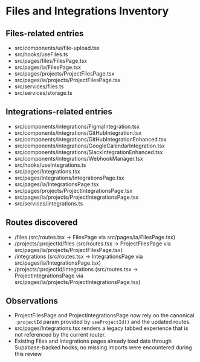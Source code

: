 # Files and Integrations Inventory

## Files-related entries
- src/components/ui/file-upload.tsx
- src/hooks/useFiles.ts
- src/pages/files/FilesPage.tsx
- src/pages/ia/FilesPage.tsx
- src/pages/projects/ProjectFilesPage.tsx
- src/pages/ia/projects/ProjectFilesPage.tsx
- src/services/files.ts
- src/services/storage.ts

## Integrations-related entries
- src/components/integrations/FigmaIntegration.tsx
- src/components/integrations/GitHubIntegration.tsx
- src/components/integrations/GitHubIntegrationEnhanced.tsx
- src/components/integrations/GoogleCalendarIntegration.tsx
- src/components/integrations/SlackIntegrationEnhanced.tsx
- src/components/integrations/WebhookManager.tsx
- src/hooks/useIntegrations.ts
- src/pages/Integrations.tsx
- src/pages/integrations/IntegrationsPage.tsx
- src/pages/ia/IntegrationsPage.tsx
- src/pages/projects/ProjectIntegrationsPage.tsx
- src/pages/ia/projects/ProjectIntegrationsPage.tsx
- src/services/integrations.ts

## Routes discovered
- /files (src/routes.tsx → FilesPage via src/pages/ia/FilesPage.tsx)
- /projects/:projectId/files (src/routes.tsx → ProjectFilesPage via src/pages/ia/projects/ProjectFilesPage.tsx)
- /integrations (src/routes.tsx → IntegrationsPage via src/pages/ia/IntegrationsPage.tsx)
- /projects/:projectId/integrations (src/routes.tsx → ProjectIntegrationsPage via src/pages/ia/projects/ProjectIntegrationsPage.tsx)

## Observations
- ProjectFilesPage and ProjectIntegrationsPage now rely on the canonical `:projectId` param provided by `useProjectId()` and the updated routes.
- src/pages/Integrations.tsx renders a legacy tabbed experience that is not referenced by the current router.
- Existing Files and Integrations pages already load data through Supabase-backed hooks; no missing imports were encountered during this review.
